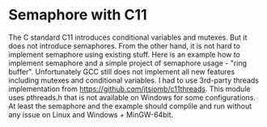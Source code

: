 # Semaphore with C11
The C standard C11 introduces conditional variables and mutexes. But it does not introduce semaphores. From the other hand, it is not hard to implement semaphore using existing stuff. Here is an example how to implement semaphore and a simple project of semaphore usage - "ring buffer". Unfortunately GCC still does not implement all new features including mutexes and conditional variables. I had to use 3rd-party threads implementation from https://github.com/jtsiomb/c11threads. This module uses pthreads.h that is not available on Windows for some configurations. At least the semaphore and the example should complile and run without any issue on Linux and Windows + MinGW-64bit.
